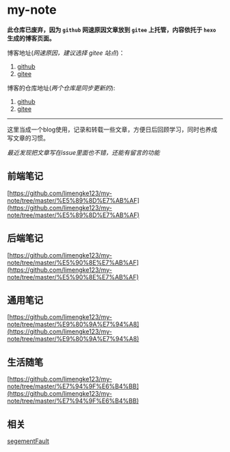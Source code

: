 # my-note

**此仓库已废弃，因为 `github` 网速原因文章放到 `gitee` 上托管，内容依托于 `hexo` 生成的博客页面。** 

博客地址(*网速原因，建议选择 gitee 站点*)：

1. [github](https://limengke123.github.io/newBlog/)
2. [gitee](https://limengke.gitee.io/newblog/)

博客的仓库地址(*两个仓库是同步更新的*):

1. [github](https://github.com/limengke123/newBlog)
2. [gitee](https://gitee.com/limengke/newBlog)

---

这里当成一个blog使用，记录和转载一些文章，方便日后回顾学习，同时也养成写文章的习惯。

*最近发现把文章写在issue里面也不错，还能有留言的功能*

## 前端笔记

[https://github.com/limengke123/my-note/tree/master/%E5%89%8D%E7%AB%AF](https://github.com/limengke123/my-note/tree/master/%E5%89%8D%E7%AB%AF)

## 后端笔记

[https://github.com/limengke123/my-note/tree/master/%E5%90%8E%E7%AB%AF](https://github.com/limengke123/my-note/tree/master/%E5%90%8E%E7%AB%AF)

## 通用笔记

[https://github.com/limengke123/my-note/tree/master/%E9%80%9A%E7%94%A8](https://github.com/limengke123/my-note/tree/master/%E9%80%9A%E7%94%A8)

## 生活随笔

[https://github.com/limengke123/my-note/tree/master/%E7%94%9F%E6%B4%BB](https://github.com/limengke123/my-note/tree/master/%E7%94%9F%E6%B4%BB)

## 相关

[segementFault](https://segmentfault.com/u/limengke)